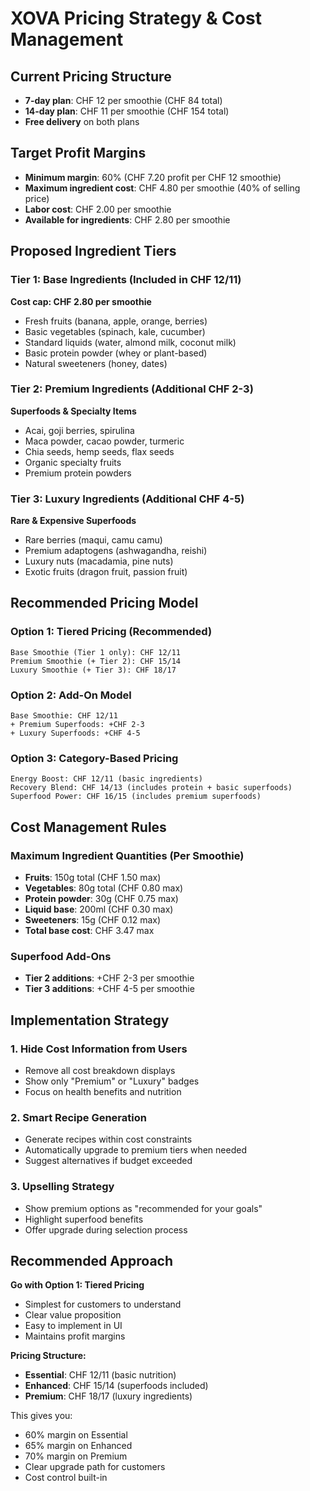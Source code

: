 # XOVA Pricing Strategy & Cost Management

## Current Pricing Structure
- **7-day plan**: CHF 12 per smoothie (CHF 84 total)
- **14-day plan**: CHF 11 per smoothie (CHF 154 total)
- **Free delivery** on both plans

## Target Profit Margins
- **Minimum margin**: 60% (CHF 7.20 profit per CHF 12 smoothie)
- **Maximum ingredient cost**: CHF 4.80 per smoothie (40% of selling price)
- **Labor cost**: CHF 2.00 per smoothie
- **Available for ingredients**: CHF 2.80 per smoothie

## Proposed Ingredient Tiers

### Tier 1: Base Ingredients (Included in CHF 12/11)
**Cost cap: CHF 2.80 per smoothie**
- Fresh fruits (banana, apple, orange, berries)
- Basic vegetables (spinach, kale, cucumber)
- Standard liquids (water, almond milk, coconut milk)
- Basic protein powder (whey or plant-based)
- Natural sweeteners (honey, dates)

### Tier 2: Premium Ingredients (Additional CHF 2-3)
**Superfoods & Specialty Items**
- Acai, goji berries, spirulina
- Maca powder, cacao powder, turmeric
- Chia seeds, hemp seeds, flax seeds
- Organic specialty fruits
- Premium protein powders

### Tier 3: Luxury Ingredients (Additional CHF 4-5)
**Rare & Expensive Superfoods**
- Rare berries (maqui, camu camu)
- Premium adaptogens (ashwagandha, reishi)
- Luxury nuts (macadamia, pine nuts)
- Exotic fruits (dragon fruit, passion fruit)

## Recommended Pricing Model

### Option 1: Tiered Pricing (Recommended)
```
Base Smoothie (Tier 1 only): CHF 12/11
Premium Smoothie (+ Tier 2): CHF 15/14
Luxury Smoothie (+ Tier 3): CHF 18/17
```

### Option 2: Add-On Model
```
Base Smoothie: CHF 12/11
+ Premium Superfoods: +CHF 2-3
+ Luxury Superfoods: +CHF 4-5
```

### Option 3: Category-Based Pricing
```
Energy Boost: CHF 12/11 (basic ingredients)
Recovery Blend: CHF 14/13 (includes protein + basic superfoods)
Superfood Power: CHF 16/15 (includes premium superfoods)
```

## Cost Management Rules

### Maximum Ingredient Quantities (Per Smoothie)
- **Fruits**: 150g total (CHF 1.50 max)
- **Vegetables**: 80g total (CHF 0.80 max)
- **Protein powder**: 30g (CHF 0.75 max)
- **Liquid base**: 200ml (CHF 0.30 max)
- **Sweeteners**: 15g (CHF 0.12 max)
- **Total base cost**: CHF 3.47 max

### Superfood Add-Ons
- **Tier 2 additions**: +CHF 2-3 per smoothie
- **Tier 3 additions**: +CHF 4-5 per smoothie

## Implementation Strategy

### 1. Hide Cost Information from Users
- Remove all cost breakdown displays
- Show only "Premium" or "Luxury" badges
- Focus on health benefits and nutrition

### 2. Smart Recipe Generation
- Generate recipes within cost constraints
- Automatically upgrade to premium tiers when needed
- Suggest alternatives if budget exceeded

### 3. Upselling Strategy
- Show premium options as "recommended for your goals"
- Highlight superfood benefits
- Offer upgrade during selection process

## Recommended Approach

**Go with Option 1: Tiered Pricing**
- Simplest for customers to understand
- Clear value proposition
- Easy to implement in UI
- Maintains profit margins

**Pricing Structure:**
- **Essential**: CHF 12/11 (basic nutrition)
- **Enhanced**: CHF 15/14 (superfoods included)
- **Premium**: CHF 18/17 (luxury ingredients)

This gives you:
- 60% margin on Essential
- 65% margin on Enhanced  
- 70% margin on Premium
- Clear upgrade path for customers
- Cost control built-in
